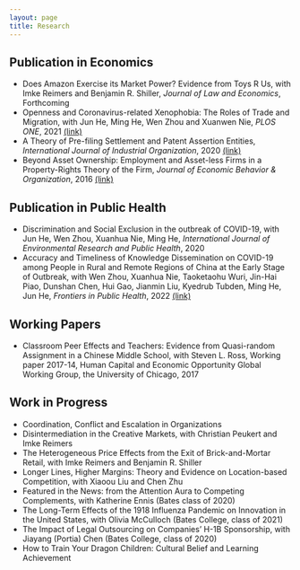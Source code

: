 ```yaml
---
layout: page
title: Research
---
```


<!--  message box:
<p class="message">
  Hey there! This page is...
</p> 
-->

## Publication in Economics

* Does Amazon Exercise its Market Power? Evidence from Toys R Us, with Imke Reimers and Benjamin R. Shiller, *Journal of Law and Economics*, Forthcoming
* Openness and Coronavirus-related Xenophobia: The Roles of Trade and Migration, with Jun He, Ming He, Wen Zhou and Xuanwen Nie, *PLOS ONE*, 2021 [(link)]([link](https://journals.plos.org/plosone/article?id=10.1371/journal.pone.0249579))
* A Theory of Pre-filing Settlement and Patent Assertion Entities, *International Journal of Industrial Organization*, 2020 [(link)](https://www.sciencedirect.com/science/article/pii/S0167718720300400)
* Beyond Asset Ownership: Employment and Asset-less Firms in a Property-Rights Theory of the Firm, *Journal of Economic Behavior & Organization*, 2016 [(link)](https://www.sciencedirect.com/science/article/pii/S0167268116301627)


## Publication in Public Health

* Discrimination and Social Exclusion in the outbreak of COVID-19, with Jun He, Wen Zhou, Xuanhua Nie, Ming He, *International Journal of Environmental Research and Public Health*, 2020
* Accuracy and Timeliness of Knowledge Dissemination on COVID-19 among People in Rural and Remote Regions of China at the Early Stage of Outbreak, with Wen Zhou, Xuanhua Nie, Taoketaohu Wuri, Jin-Hai Piao, Dunshan Chen, Hui Gao, Jianmin Liu, Kyedrub Tubden, Ming He, Jun He, *Frontiers in Public Health*, 2022 [(link)](https://www.frontiersin.org/articles/10.3389/fpubh.2021.554038/full)


## Working Papers

* Classroom Peer Effects and Teachers: Evidence from Quasi-random Assignment in a Chinese Middle School, with Steven L. Ross, Working paper 2017-14, Human Capital and Economic Opportunity Global Working Group, the University of Chicago, 2017​


## Work in Progress

* Coordination, Conflict and Escalation in Organizations
* Disintermediation in the Creative Markets, with Christian Peukert and Imke Reimers
* The Heterogeneous Price Effects from the Exit of Brick-and-Mortar Retail, with Imke Reimers and Benjamin R. Shiller
* ​Longer Lines, Higher Margins: Theory and Evidence on Location-based Competition, with Xiaoou Liu and Chen Zhu
* Featured in the News: from the Attention Aura to Competing Complements, with Katherine Ennis (Bates class of 2020)
* The Long-Term Effects of the 1918 Influenza Pandemic on Innovation in the United States, with Olivia McCulloch (Bates College, class of 2021)
* The Impact of Legal Outsourcing on Companies’ H-1B Sponsorship, with Jiayang (Portia) Chen (Bates College, class of 2020)
* How to Train Your Dragon Children: Cultural Belief and Learning Achievement


<!-- 
* Built for [Jekyll](https://jekyllrb.com)
* Developed on GitHub and hosted for free on [GitHub Pages](https://pages.github.com)
* Coded with [Atom](https://atom.io)

Have questions or suggestions? Feel free to [open an issue on GitHub](https://github.com/poole/issues/new) or [ask me on Twitter](https://twitter.com/mdo). 
-->

